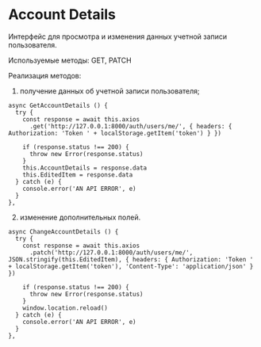 # Account Details

Интерфейс для просмотра и изменения данных учетной записи пользователя.

Используемые методы: GET, PATCH

Реализация методов:

1) получение данных об учетной записи пользователя;
```
async GetAccountDetails () {
  try {
    const response = await this.axios
      .get('http://127.0.0.1:8000/auth/users/me/', { headers: { Authorization: 'Token ' + localStorage.getItem('token') } })

    if (response.status !== 200) {
      throw new Error(response.status)
    }
    this.AccountDetails = response.data
    this.EditedItem = response.data
  } catch (e) {
    console.error('AN API ERROR', e)
  }
},
```
2) изменение дополнительных полей.
```
async ChangeAccountDetails () {
  try {
    const response = await this.axios
      .patch('http://127.0.0.1:8000/auth/users/me/', JSON.stringify(this.EditedItem), { headers: { Authorization: 'Token ' + localStorage.getItem('token'), 'Content-Type': 'application/json' } })

    if (response.status !== 200) {
      throw new Error(response.status)
    }
    window.location.reload()
  } catch (e) {
    console.error('AN API ERROR', e)
  }
},
```
